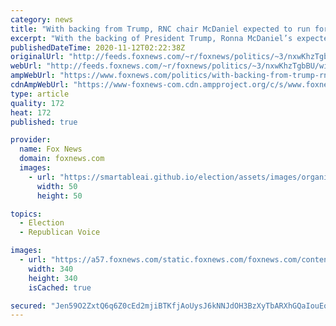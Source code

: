 ```yaml
---
category: news
title: "With backing from Trump, RNC chair McDaniel expected to run for another term"
excerpt: "With the backing of President Trump, Ronna McDaniel’s expected to run for a second 4-year term as chair of the Republican National Committee (RNC)."
publishedDateTime: 2020-11-12T02:22:38Z
originalUrl: "http://feeds.foxnews.com/~r/foxnews/politics/~3/nxwKhzTgbBU/with-backing-from-trump-rnc-chair-mcdaniel-expected-to-run-for-second-term"
webUrl: "http://feeds.foxnews.com/~r/foxnews/politics/~3/nxwKhzTgbBU/with-backing-from-trump-rnc-chair-mcdaniel-expected-to-run-for-second-term"
ampWebUrl: "https://www.foxnews.com/politics/with-backing-from-trump-rnc-chair-mcdaniel-expected-to-run-for-second-term.amp"
cdnAmpWebUrl: "https://www-foxnews-com.cdn.ampproject.org/c/s/www.foxnews.com/politics/with-backing-from-trump-rnc-chair-mcdaniel-expected-to-run-for-second-term.amp"
type: article
quality: 172
heat: 172
published: true

provider:
  name: Fox News
  domain: foxnews.com
  images:
    - url: "https://smartableai.github.io/election/assets/images/organizations/foxnews.com-50x50.jpg"
      width: 50
      height: 50

topics:
  - Election
  - Republican Voice

images:
  - url: "https://a57.foxnews.com/static.foxnews.com/foxnews.com/content/uploads/2019/03/340/340/PaulSteinhauser.jpg?ve=1&tl=1"
    width: 340
    height: 340
    isCached: true

secured: "Jen59O2ZxtQ6q6Z0cEd2mjiBTKfjAoUysJ6kNNJdOH3BzXyTbARXhGQaIouEosLOxvjv+UJZOCVWRvTU7a0v46N2PFZ1VoV1ZEu1Rfewwb2YeOGUywc447HHfE08RqPYymoFDzV24ESlDPEVeomDISX3C2buUJ2tPqdDETYArDxoMze7y9IvMCpmcVuQ7lijtum2KW6bbjFqMtTvLkzm7OK4oYAalK4mE1R0f4LbaE8mxeu100PgggDste23SzcUANZAqAawWxXa1nEIWGVhOH2p7IF7ymjpD4hHzBpPSe7vhkyMt6TbeGob8QVpdiNc3y1+PpYJjU8z4bDigjM0iESLAyFOuhhNmS+dLoI52SA=;UCfUBFHUZihvwBGgrhneIw=="
---
```


